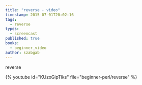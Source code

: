 ```yaml
---
title: "reverse - video"
timestamp: 2015-07-01T20:02:16
tags:
  - reverse
types:
  - screencast
published: true
books:
  - beginner_video
author: szabgab
---
```



reverse


{% youtube id="KUzxGipTlks" file="beginner-perl/reverse" %}
